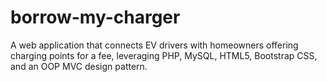 # borrow-my-charger
A web application that connects EV drivers with homeowners offering charging points for a fee, leveraging PHP, MySQL, HTML5, Bootstrap CSS, and an OOP MVC design pattern.
